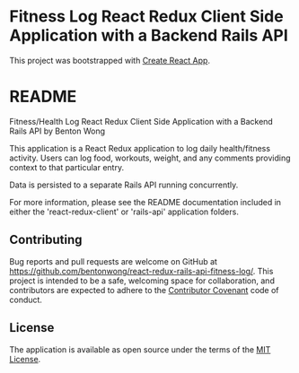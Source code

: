 # Fitness Log React Redux Client Side Application with a Backend Rails API

This project was bootstrapped with [Create React App](https://github.com/facebookincubator/create-react-app).

# README

Fitness/Health Log React Redux Client Side Application with a Backend Rails API by Benton Wong

This application is a React Redux application to log daily health/fitness activity.  Users can log food, workouts, weight, and any comments providing context to that particular entry.

Data is persisted to a separate Rails API running concurrently.

For more information, please see the README documentation included in either the 'react-redux-client' or 'rails-api' application folders.

## Contributing

Bug reports and pull requests are welcome on GitHub at https://github.com/bentonwong/react-redux-rails-api-fitness-log/. This project is intended to be a safe, welcoming space for collaboration, and contributors are expected to adhere to the [Contributor Covenant](http://contributor-covenant.org) code of conduct.

## License

The application is available as open source under the terms of the [MIT License](http://opensource.org/licenses/MIT).
